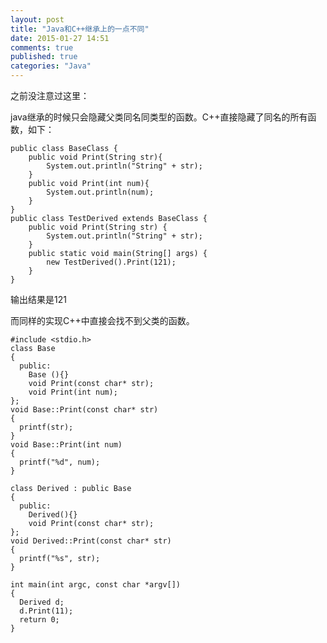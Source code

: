 ```yaml
---
layout: post
title: "Java和C++继承上的一点不同"
date: 2015-01-27 14:51
comments: true
published: true
categories: "Java"
---
```

   之前没注意过这里：

   java继承的时候只会隐藏父类同名同类型的函数。C++直接隐藏了同名的所有函数，如下：

	public class BaseClass {
		public void Print(String str){
			System.out.println("String" + str);
		}
		public void Print(int num){
			System.out.println(num);
		}
	}
	public class TestDerived extends BaseClass {
		public void Print(String str) {
			System.out.println("String" + str);
		}
		public static void main(String[] args) {
			new TestDerived().Print(121);
		}
	}

  输出结果是121

  而同样的实现C++中直接会找不到父类的函数。

<!--more-->

	#include <stdio.h>
	class Base
	{
	  public:
	    Base (){}
	    void Print(const char* str);
	    void Print(int num);
	};
	void Base::Print(const char* str)
	{
	  printf(str);
	}
	void Base::Print(int num)
	{
	  printf("%d", num);
	}

	class Derived : public Base
	{
	  public:
	    Derived(){}
	    void Print(const char* str);
	};
	void Derived::Print(const char* str)
	{
	  printf("%s", str);
	}

	int main(int argc, const char *argv[])
	{
	  Derived d;
	  d.Print(11);
	  return 0;
	}
